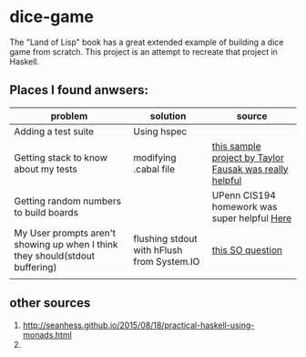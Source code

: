 # dice-game

The "Land of Lisp" book has a great extended example of building a dice game from scratch.  This project is an attempt to recreate that project in Haskell.

## Places I found anwsers:
| problem | solution | source |
| ------- | -------- | ------- |
| Adding a test suite | Using hspec |    |
| Getting stack to know about my tests | modifying .cabal file | [this sample project by Taylor Fausak was really helpful](http://taylor.fausak.me/2014/03/04/haskeleton-a-haskell-project-skeleton/) |
| Getting random numbers to build boards|  | UPenn CIS194 homework was super helpful [Here](http://www.seas.upenn.edu/~cis194/hw/07-monads.pdf) |
| My User prompts aren't showing up when I think they should(stdout buffering)| flushing stdout with hFlush from System.IO| [this SO question](http://stackoverflow.com/questions/13190314/haskell-do-monad-io-happens-out-of-order) |
|  |  |  |

## other sources
 1. http://seanhess.github.io/2015/08/18/practical-haskell-using-monads.html
 2. 
